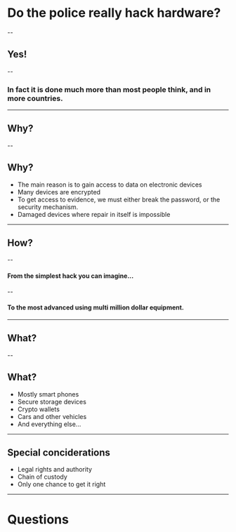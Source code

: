 # Do the police really hack hardware?

--
## Yes!

--
### In fact it is done much more than most people think, and in more countries.

---
## Why?

-- 
## Why?
- The main reason is to gain access to data on electronic devices
- Many devices are encrypted
- To get access to evidence, we must either break the password, or the security mechanism.
- Damaged devices where repair in itself is impossible

---
## How?

--
#### From the simplest hack you can imagine... 

-- 
#### To the most advanced using multi million dollar equipment.

---
## What?

--
## What?
- Mostly smart phones
- Secure storage devices
- Crypto wallets
- Cars and other vehicles
- And everything else...

--- 
## Special conciderations
- Legal rights and authority
- Chain of custody
- Only one chance to get it right

---
# Questions